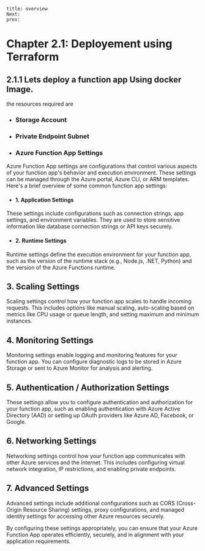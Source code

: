 ```
title: overview
Next:
prev:
```
# Chapter 2.1: Deployement using Terraform 

## 2.1.1 Lets deploy a function app  **Using docker Image**. 
the resources required are
  - ### Storage Account
  - ### Private Endpoint Subnet
  - ### Azure Function App Settings

Azure Function App settings are configurations that control various aspects of your function app's behavior and execution environment. These settings can be managed through the Azure portal, Azure CLI, or ARM templates. Here's a brief overview of some common function app settings:

  - #### 1. Application Settings

These settings include configurations such as connection strings, app settings, and environment variables. They are used to store sensitive information like database connection strings or API keys securely.

  - #### 2. Runtime Settings

Runtime settings define the execution environment for your function app, such as the version of the runtime stack (e.g., Node.js, .NET, Python) and the version of the Azure Functions runtime.

## 3. Scaling Settings

Scaling settings control how your function app scales to handle incoming requests. This includes options like manual scaling, auto-scaling based on metrics like CPU usage or queue length, and setting maximum and minimum instances.

## 4. Monitoring Settings

Monitoring settings enable logging and monitoring features for your function app. You can configure diagnostic logs to be stored in Azure Storage or sent to Azure Monitor for analysis and alerting.

## 5. Authentication / Authorization Settings

These settings allow you to configure authentication and authorization for your function app, such as enabling authentication with Azure Active Directory (AAD) or setting up OAuth providers like Azure AD, Facebook, or Google.

## 6. Networking Settings

Networking settings control how your function app communicates with other Azure services and the internet. This includes configuring virtual network integration, IP restrictions, and enabling private endpoints.

## 7. Advanced Settings

Advanced settings include additional configurations such as CORS (Cross-Origin Resource Sharing) settings, proxy configurations, and managed identity settings for accessing other Azure resources securely.

By configuring these settings appropriately, you can ensure that your Azure Function App operates efficiently, securely, and in alignment with your application requirements.
